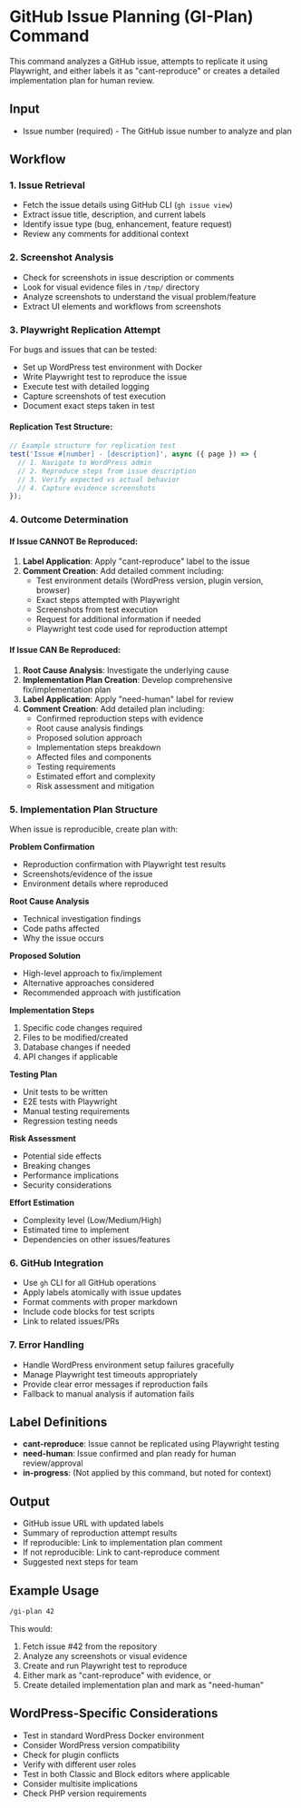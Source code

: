 # GitHub Issue Planning (GI-Plan) Command

This command analyzes a GitHub issue, attempts to replicate it using Playwright, and either labels it as "cant-reproduce" or creates a detailed implementation plan for human review.

## Input
- Issue number (required) - The GitHub issue number to analyze and plan

## Workflow

### 1. Issue Retrieval
- Fetch the issue details using GitHub CLI (`gh issue view`)
- Extract issue title, description, and current labels
- Identify issue type (bug, enhancement, feature request)
- Review any comments for additional context

### 2. Screenshot Analysis
- Check for screenshots in issue description or comments
- Look for visual evidence files in `/tmp/` directory
- Analyze screenshots to understand the visual problem/feature
- Extract UI elements and workflows from screenshots

### 3. Playwright Replication Attempt
For bugs and issues that can be tested:
- Set up WordPress test environment with Docker
- Write Playwright test to reproduce the issue
- Execute test with detailed logging
- Capture screenshots of test execution
- Document exact steps taken in test

#### Replication Test Structure:
```javascript
// Example structure for replication test
test('Issue #[number] - [description]', async ({ page }) => {
  // 1. Navigate to WordPress admin
  // 2. Reproduce steps from issue description
  // 3. Verify expected vs actual behavior
  // 4. Capture evidence screenshots
});
```

### 4. Outcome Determination

#### If Issue CANNOT Be Reproduced:
1. **Label Application**: Apply "cant-reproduce" label to the issue
2. **Comment Creation**: Add detailed comment including:
   - Test environment details (WordPress version, plugin version, browser)
   - Exact steps attempted with Playwright
   - Screenshots from test execution
   - Request for additional information if needed
   - Playwright test code used for reproduction attempt

#### If Issue CAN Be Reproduced:
1. **Root Cause Analysis**: Investigate the underlying cause
2. **Implementation Plan Creation**: Develop comprehensive fix/implementation plan
3. **Label Application**: Apply "need-human" label for review
4. **Comment Creation**: Add detailed plan including:
   - Confirmed reproduction steps with evidence
   - Root cause analysis findings
   - Proposed solution approach
   - Implementation steps breakdown
   - Affected files and components
   - Testing requirements
   - Estimated effort and complexity
   - Risk assessment and mitigation

### 5. Implementation Plan Structure
When issue is reproducible, create plan with:

**Problem Confirmation**
- Reproduction confirmation with Playwright test results
- Screenshots/evidence of the issue
- Environment details where reproduced

**Root Cause Analysis**
- Technical investigation findings
- Code paths affected
- Why the issue occurs

**Proposed Solution**
- High-level approach to fix/implement
- Alternative approaches considered
- Recommended approach with justification

**Implementation Steps**
1. Specific code changes required
2. Files to be modified/created
3. Database changes if needed
4. API changes if applicable

**Testing Plan**
- Unit tests to be written
- E2E tests with Playwright
- Manual testing requirements
- Regression testing needs

**Risk Assessment**
- Potential side effects
- Breaking changes
- Performance implications
- Security considerations

**Effort Estimation**
- Complexity level (Low/Medium/High)
- Estimated time to implement
- Dependencies on other issues/features

### 6. GitHub Integration
- Use `gh` CLI for all GitHub operations
- Apply labels atomically with issue updates
- Format comments with proper markdown
- Include code blocks for test scripts
- Link to related issues/PRs

### 7. Error Handling
- Handle WordPress environment setup failures gracefully
- Manage Playwright test timeouts appropriately
- Provide clear error messages if reproduction fails
- Fallback to manual analysis if automation fails

## Label Definitions
- **cant-reproduce**: Issue cannot be replicated using Playwright testing
- **need-human**: Issue confirmed and plan ready for human review/approval
- **in-progress**: (Not applied by this command, but noted for context)

## Output
- GitHub issue URL with updated labels
- Summary of reproduction attempt results
- If reproducible: Link to implementation plan comment
- If not reproducible: Link to cant-reproduce comment
- Suggested next steps for team

## Example Usage
```bash
/gi-plan 42
```

This would:
1. Fetch issue #42 from the repository
2. Analyze any screenshots or visual evidence
3. Create and run Playwright test to reproduce
4. Either mark as "cant-reproduce" with evidence, or
5. Create detailed implementation plan and mark as "need-human"

## WordPress-Specific Considerations
- Test in standard WordPress Docker environment
- Consider WordPress version compatibility
- Check for plugin conflicts
- Verify with different user roles
- Test in both Classic and Block editors where applicable
- Consider multisite implications
- Check PHP version requirements